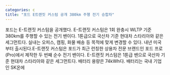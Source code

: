 ```yaml
---
categories: c
title: "포드 E트랜짓 커스텀 공개 380km 주행 전기 승합차"
---
```

포드는 E-트랜짓 커스텀을 공개했다. E-트랜짓 커스텀은 1회 완충시 WLTP 기준 380km를 주행할 수 있는 전기 밴이다. 1톤급으로 국산차 기준 현대차 스타리아와 같은 세그먼트다. 실내는 오피스, 캠핑, 화물 배송 등 목적에 맞게 변경할 수 있다. 내년 미국부터 출시된다.E-트랜짓 커스텀은 포드가 최근 런칭한 상용차 전문 브랜드인 포드 프로(Pro)에서 제작한 두 번째 순수 전기 밴이다. E-트랜짓 커스텀은 1톤급 밴으로 국산차 기준 현대차 스타리아와 같은 세그먼트다. 배터리 용량은 74kWh다. 배터리는 국내 기업인 SK온에